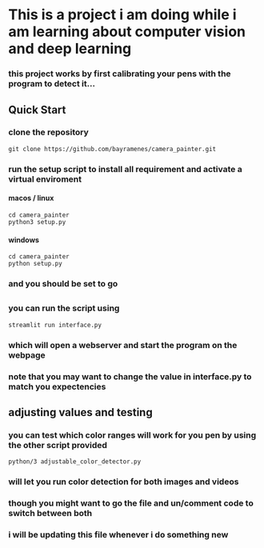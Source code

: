 # This is a project i am doing while i am learning about computer vision and deep learning

### this project works by first calibrating your pens with the program to detect it...

## Quick Start

### clone the repository
```
git clone https://github.com/bayramenes/camera_painter.git
```

### run the setup script to install all requirement and activate a virtual enviroment

#### macos / linux
```
cd camera_painter
python3 setup.py
```

#### windows
```
cd camera_painter
python setup.py
```
### and you should be set to go

##

### you can run the script using 
```
streamlit run interface.py
```
### which will open a webserver and start the program on the webpage

### note that you may want to change the value in interface.py to match you expectencies


###

## adjusting values and testing

### you can test which color ranges will work for you pen by using the other script provided

```
python/3 adjustable_color_detector.py
```

### will let you run color detection for both images and videos
### though you might want to go the file and un/comment code to switch between both



### i will be updating this file whenever i do something new